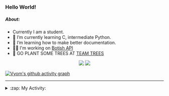 ### Hello World!

##### About:
- Currently I am a student.
- 🌱 I’m currently learning C, intermediate Python.
- 🌱 I’m learning how to make better documentation.
- 👨‍💻 I'm working on [Botish API](https://github.com/Vyvy-vi/api)
- 🌱 GO PLANT SOME TREES AT [TEAM TREES](https://teamtrees.org/)

<p align="center">
  <a href="https://twitter.com/Vyvy_viM"><img target="_blank" src="https://img.shields.io/badge/twitter%20@Vyvy_viM-0D95E8?style=for-the-badge&logo=twitter&logoColor=white"/></a> 
  <a href="https://vyvy-vi.github.io/portfolio"><img target="_blank" src="https://img.shields.io/badge/-I_love_open_source-green?style=for-the-badge&logo=github&logoColor=black"/></a> 
</p>

[![Vyom's github activity graph](https://activity-graph.herokuapp.com/graph?username=Vyvy-vi)](https://github.com/ashutosh00710/github-readme-activity-graph)

---
<details>
  <summary>:zap: My Activity:</summary>
  
<!--START_SECTION:waka-->
![Code Time](http://img.shields.io/badge/Code%20Time-564%20hrs%2022%20mins-blue)

**I'm a Night 🦉** 

```text
🌞 Morning    46 commits     █░░░░░░░░░░░░░░░░░░░░░░░░   7.4% 
🌆 Daytime    162 commits    ██████░░░░░░░░░░░░░░░░░░░   26.05% 
🌃 Evening    208 commits    ████████░░░░░░░░░░░░░░░░░   33.44% 
🌙 Night      206 commits    ████████░░░░░░░░░░░░░░░░░   33.12%

```
📅 **I'm Most Productive on Sunday** 

```text
Monday       62 commits     ██░░░░░░░░░░░░░░░░░░░░░░░   9.97% 
Tuesday      101 commits    ████░░░░░░░░░░░░░░░░░░░░░   16.24% 
Wednesday    90 commits     ███░░░░░░░░░░░░░░░░░░░░░░   14.47% 
Thursday     83 commits     ███░░░░░░░░░░░░░░░░░░░░░░   13.34% 
Friday       59 commits     ██░░░░░░░░░░░░░░░░░░░░░░░   9.49% 
Saturday     81 commits     ███░░░░░░░░░░░░░░░░░░░░░░   13.02% 
Sunday       146 commits    █████░░░░░░░░░░░░░░░░░░░░   23.47%

```


📊 **This Week I Spent My Time On** 

```text
🔥 Editors: 
Unknown Editor           8 hrs 14 mins       ██████████████████░░░░░░░   71.54% 
Vim                      3 hrs 16 mins       ███████░░░░░░░░░░░░░░░░░░   28.46%

🐱‍💻 Projects: 
Unknown Project          8 hrs 47 mins       ███████████████████░░░░░░   76.17% 
discord-bot              2 hrs 38 mins       █████░░░░░░░░░░░░░░░░░░░░   22.91% 
challenge-0-simple-nft   6 mins              ░░░░░░░░░░░░░░░░░░░░░░░░░   0.91%

```


 Last Updated on 12/01/2022
<!--END_SECTION:waka-->
</details>
